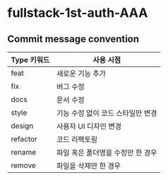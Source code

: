 # fullstack-1st-auth-AAA

## Commit message convention
|Type 키워드|사용 시점|
|---|------|
|feat|새로운 기능 추가|
|fix|버그 수정|
|docs|문서 수정|
|style|기능 수정 없이 코드 스타일만 변경|
|design|사용자 UI 디자인 변경|
|refactor|코드 리팩토링|
|rename|파일 혹은 폴더명을 수정만 한 경우|
|remove|파일을 삭제만 한 경우
